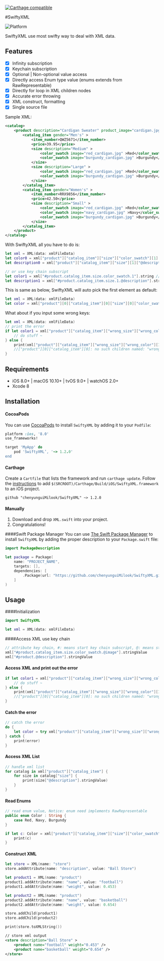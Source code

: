 [![Carthage compatible](https://img.shields.io/badge/Carthage-compatible-4BC51D.svg?style=flat)](https://github.com/Carthage/Carthage)

#SwiftyXML

 ![Platform](https://img.shields.io/badge/platforms-iOS%208.0+%20%7C%20macOS%2010.10+%20%7C%20tvOS%209.0+%20%7C%20watchOS%202.0+-333333.svg)

SwiftyXML use most swifty way to deal with XML data.

## Features

- [x] Infinity subscription
- [x] Keychain subscription
- [x] Optional | Non-optional value access
- [x] Directly access Enum type value (enums extends from RawRepresentable)
- [x] Directly for loop in XML children nodes
- [x] Accurate error throwing
- [x] XML construct, formatting
- [x] Single source file

Sample XML: 

```xml
<catalog>
	<product description="Cardigan Sweater" product_image="cardigan.jpg" >
		<catalog_item gender="Men's" >
			<item_number>QWZ5671</item_number>
			<price>39.95</price>
			<size description="Medium" >
				<color_swatch image="red_cardigan.jpg" >Red</color_swatch>
				<color_swatch image="burgundy_cardigan.jpg" >Burgundy</color_swatch>
			</size>
			<size description="Large" >
				<color_swatch image="red_cardigan.jpg" >Red</color_swatch>
				<color_swatch image="burgundy_cardigan.jpg" >Burgundy</color_swatch>
			</size>
		</catalog_item>
		<catalog_item gender="Women's" >
			<item_number>RRX9856</item_number>
			<price>42.50</price>
			<size description="Small" >
				<color_swatch image="red_cardigan.jpg" >Red</color_swatch>
				<color_swatch image="navy_cardigan.jpg" >Navy</color_swatch>
				<color_swatch image="burgundy_cardigan.jpg" >Burgundy</color_swatch>
			</size>
		</catalog_item>
	</product>
</catalog>
```

With SwiftyXML all you have to do is:

```swift
let xml = XML(data: xmlFileData)
let color0 = xml["product"]["catalog_item"]["size"]["color_swatch"][1].string //"Burgundy"
let description0 = xml["product"]["catalog_item"]["size"][1]["@description"].string //"Large"

// or use key chain subscript
let color1 = xml["#product.catalog_item.size.color_swatch.1"].string //"Burgundy"
let description1 = xml["#product.catalog_item.size.1.@description"].string //"Large"
```

This is same as below, SwiftyXML will auto pick the first element as default: 

```swift
let xml = XML(data: xmlFileData)
let color = xml["product"][0]["catalog_item"][0]["size"][0]["color_swatch"][1].string //return "Burgundy"
```

What about if you input some wrong keys:

```swift
let xml = XML(data: xmlFileData)
// print the error
if let color1 = xml["product"]["catalog_item"]["wrong_size"]["wrong_color"][1].xml {
    // do stuff ~
} else {
    print(xml["product"]["catalog_item"]["wrong_size"]["wrong_color"][1].error)
    //["product"][0]["catalog_item"][0]: no such children named: "wrong_size"
}
```

## Requirements

- iOS 8.0+ | macOS 10.10+ | tvOS 9.0+ | watchOS 2.0+
- Xcode 8

## Installation

#### CocoaPods
You can use [CocoaPods](http://cocoapods.org/) to install `SwiftyXML` by adding it to your `Podfile`:

```ruby
platform :ios, '8.0'
use_frameworks!

target 'MyApp' do
    pod 'SwiftyXML’, '~> 1.2.0'
end
```

#### Carthage
Create a `Cartfile` that lists the framework and run `carthage update`. Follow the [instructions](https://github.com/Carthage/Carthage#if-youre-building-for-ios) to add `$(SRCROOT)/Carthage/Build/iOS/SwiftyXML.framework` to an iOS project.

```
github "chenyunguiMilook/SwiftyXML" ~> 1.2.0
```
#### Manually
1. Download and drop ```XML.swift``` into your project.  
2. Congratulations!  


####Swift Package Manager
You can use [The Swift Package Manager](https://swift.org/package-manager) to install `SwiftyXML` by adding the proper description to your `Package.swift` file:
```swift
import PackageDescription

let package = Package(
    name: "PROJECT_NAME",
    targets: [],
    dependencies: [
        .Package(url: "https://github.com/chenyunguiMilook/SwiftyXML.git", majorVersion: 1, minor: 2)
    ]
)
```

## Usage

####Initialization
```swift
import SwiftyXML
```
```swift
let xml = XML(data: xmlFileData)
```
####Access XML use key chain

```swift
// attribute key chain, #: means start key chain subscript, @: means start attribute subscript
xml["#product.catalog_item.size.color_swatch.@image"].stringValue
xml["#product.@description"].stringValue
```

#### Access XML and print out the error

```swift
if let color1 = xml["product"]["catalog_item"]["wrong_size"]["wrong_color"][1].xml {
    // do stuff ~
} else {
    print(xml["product"]["catalog_item"]["wrong_size"]["wrong_color"][1].error)
    //["product"][0]["catalog_item"][0]: no such children named: "wrong_size"
}
```

#### Catch the error 

```swift
// catch the error
do {
    let color = try xml["product"]["catalog_item"]["wrong_size"]["wrong_color"][1].getXML()
} catch {
    print(error)
}
```

#### Access XML List

```swift
// handle xml list
for catalog in xml["product"]["catalog_item"] {
    for size in catalog["size"] {
        print(size["@description"].stringValue)
    }
}
```
#### Read Enums

```Swift
// read enum value, Notice: enum need implements RawRepresentable
public enum Color : String {
    case Red, Navy, Burgundy
}

if let c: Color = xml["product"]["catalog_item"]["size"]["color_swatch"].enum() {
    print(c)
}
```

#### Construct XML

```swift
let store = XML(name: "store")
store.addAttribute(name: "description", value: "Ball Store")

let product1 = XML(name: "product")
product1.addAttribute(name: "name", value: "football")
product1.addAttribute(name: "weight", value: 0.453)

let product2 = XML(name: "product")
product2.addAttribute(name: "name", value: "basketball")
product2.addAttribute(name: "weight", value: 0.654)

store.addChild(product1)
store.addChild(product2)

print(store.toXMLString())
```

```xml
// store xml output
<store description="Ball Store" >
	<product name="football" weight="0.453" />
	<product name="basketball" weight="0.654" />
</store>
```
